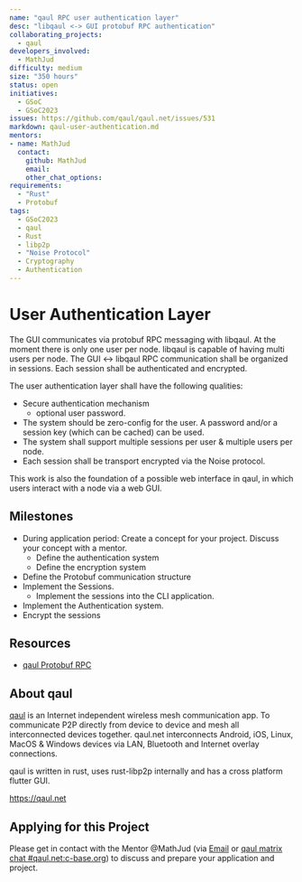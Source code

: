 ```yaml
---
name: "qaul RPC user authentication layer"
desc: "libqaul <-> GUI protobuf RPC authentication"
collaborating_projects:
  - qaul
developers_involved:
  - MathJud
difficulty: medium
size: "350 hours"
status: open
initiatives:
  - GSoC
  - GSoC2023
issues: https://github.com/qaul/qaul.net/issues/531
markdown: qaul-user-authentication.md
mentors:
- name: MathJud
  contact:
    github: MathJud
    email:
    other_chat_options:
requirements:
  - "Rust"
  - Protobuf
tags:
  - GSoC2023
  - qaul
  - Rust
  - libp2p
  - "Noise Protocol"
  - Cryptography
  - Authentication
---
```


# User Authentication Layer

The GUI communicates via protobuf RPC messaging with libqaul. At the moment there is only one user per node. libqaul is capable of having multi users per node. The GUI <-> libqaul RPC communication shall be organized in sessions. Each session shall be authenticated and encrypted.

The user authentication layer shall have the following qualities:

* Secure authentication mechanism
  * optional user password.
* The system should be zero-config for the user. A password and/or a session key (which can be cached) can be used.
* The system shall support multiple sessions per user & multiple users per node.
* Each session shall be transport encrypted via the Noise protocol.

This work is also the foundation of a possible web interface in qaul, in which users interact with a node via a web GUI.

## Milestones

* During application period: Create a concept for your project. Discuss your concept with a mentor.
  * Define the authentication system
  * Define the encryption system
* Define the Protobuf communication structure
* Implement the Sessions.
  * Implement the sessions into the CLI application.
* Implement the Authentication system.
* Encrypt the sessions

## Resources

* [qaul Protobuf RPC](https://github.com/qaul/qaul.net/tree/main/rust/libqaul/src/rpc)

## About qaul

[qaul](https://qaul.net) is an Internet independent wireless mesh communication app. To communicate P2P directly from device to device and mesh all interconnected devices together.
qaul.net interconnects Android, iOS, Linux, MacOS & Windows devices via LAN, Bluetooth and Internet overlay connections.

qaul is written in rust, uses rust-libp2p internally and has a cross platform flutter GUI.

<https://qaul.net>

## Applying for this Project

Please get in contact with the Mentor @MathJud (via [Email](mailto:jud@qaul.net) or [qaul matrix chat #qaul.net:c-base.org](https://matrix.to/#/#qaul.net:c-base.org)) to discuss and prepare your application and project.
